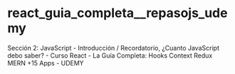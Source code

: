 # react_guia_completa__repasojs_udemy
Sección 2: JavaScript - Introducción / Recordatorio, ¿Cuanto JavaScript debo saber? - Curso React - La Guía Completa: Hooks Context Redux MERN +15 Apps - UDEMY
